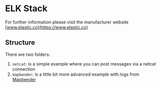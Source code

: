 # ELK Stack

For further information please visit the manufacturer website [www.elastic.co](https://www.elastic.co)

## Structure
There are two folders:

1. `netcat`: is a simple example where you can post messages via a netcat connection
2. `mapbender`: is a little bit more advanced example with logs from [Mapbender](https://mapbender.org/)
